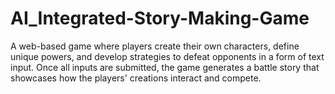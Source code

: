 # AI_Integrated-Story-Making-Game
A web-based game where players create their own characters, define unique powers, and develop strategies to defeat opponents in a form of text input. Once all inputs are submitted, the game generates a battle story that showcases how the players' creations interact and compete.
